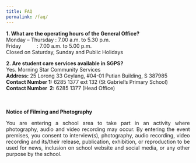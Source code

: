 ```yaml
---
title: FAQ
permalink: /faq/
---
```

**1\. What are the operating hours of the General Office?**<br>
Monday – Thursday : 7.00 a.m. to 5.30 p.m.<br>
Friday                    : 7.00 a.m. to 5.00 p.m.  <br>
Closed on Saturday, Sunday and Public Holidays  

**2\. Are student care services available in SGPS?**<br>
Yes. Morning Star Community Services<br>
**Address:** 25 Lorong 33 Geylang, #04-01 Putian Building, S 387985<br>
**Contact Number 1:** 6285 1377 ext 132 (St Gabriel’s Primary School) <br>
**Contact Number  2:** 6285 1377 (Head Office)
<br>
<br>
<br>

**Notice of Filming and Photography**
 
<p align="justify">
You are entering a school area to take part in an activity where photography, audio and video recording may occur. By entering the event premises, you consent to interview(s), photography, audio recording, video recording and its/their release, publication, exhibition, or reproduction to be used for news, inclusion on school website and social media, or any other purpose by the school.